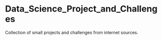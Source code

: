 # Data_Science_Project_and_Challenges
Collection of small projects and challenges from internet sources. 
